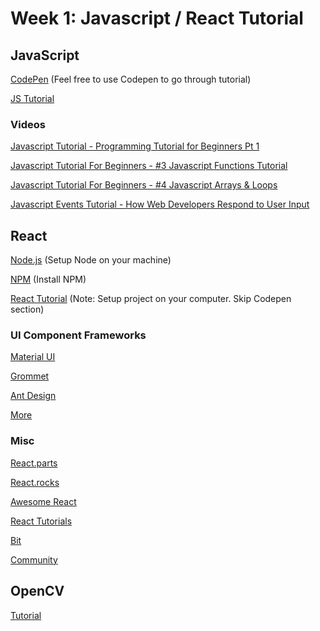 # Week 1: Javascript / React Tutorial


## JavaScript

[CodePen](https://codepen.io/) (Feel free to use Codepen to go through tutorial)

[JS Tutorial](https://developer.mozilla.org/en-US/docs/Web/JavaScript/A_re-introduction_to_JavaScript)


### Videos

[Javascript Tutorial - Programming Tutorial for Beginners Pt 1](https://www.youtube.com/watch?v=vZBCTc9zHtI)

[Javascript Tutorial For Beginners - #3 Javascript Functions Tutorial](https://www.youtube.com/watch?v=AY6X5jZZ_JE)

[Javascript Tutorial For Beginners - #4 Javascript Arrays & Loops](https://www.youtube.com/watch?v=orAS-MBh5f4)

[Javascript Events Tutorial - How Web Developers Respond to User Input](https://www.youtube.com/watch?v=e57ReoUn6kM)


## React

[Node.js](https://nodejs.org/en/) (Setup Node on your machine)

[NPM](https://docs.npmjs.com/) (Install NPM)

[React Tutorial](https://reactjs.org/tutorial/tutorial.html) (Note: Setup project on your computer. Skip Codepen section) 


### UI Component Frameworks

[Material UI](https://material-ui.com/#/)

[Grommet](http://grommet.io/)

[Ant Design](https://ant.design/)

[More](https://reactjs.org/community/ui-components.html) 


### Misc 

[React.parts](https://react.parts/)

[React.rocks](https://react.rocks/)

[Awesome React](https://github.com/enaqx/awesome-react)

[React Tutorials](https://github.com/enaqx/awesome-react#react-general-tutorials)

[Bit](https://bitsrc.io/)

[Community](https://discuss.reactjs.org/)


## OpenCV 

[Tutorial](https://docs.opencv.org/3.4.1/d5/d10/tutorial_js_root.html)
